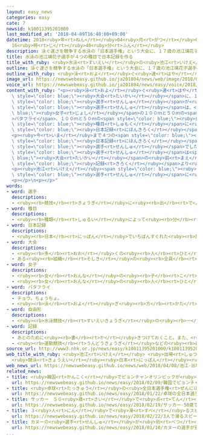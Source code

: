 ```yaml
---
layout: easy_news
categories: easy
cate: 7
newsid: k10011395201000
last_modified_at: '2018-04-09T16:40:00+09:00'
datetime: 2018<ruby>年<rt>ねん</rt></ruby>04<ruby>月<rt>がつ</rt></ruby>09<ruby>日<rt>にち</rt></ruby>
  16<ruby>時<rt>じ</rt></ruby>40<ruby>分<rt>ふん</rt></ruby>
description: 泳ぐ速さを競争する水泳の「日本選手権」という大会に、１７歳の池江璃花子選手が出ました。
title: 水泳の池江璃花子選手が４つの種目で日本記録を作る
title_with_ruby: <ruby>水泳<rt>すいえい</rt></ruby>の<ruby>池江<rt>いけえ</rt></ruby><ruby>璃花子<rt>りかこ</rt></ruby><ruby>選手<rt>せんしゅ</rt></ruby>が４つの<ruby>種目<rt>しゅもく</rt></ruby>で<ruby>日本記録<rt>にほんきろく</rt></ruby>を<ruby>作<rt>つく</rt></ruby>る
outline: 泳ぐ速さを競争する水泳の「日本選手権」という大会に、１７歳の池江璃花子選手が出ました。
outline_with_ruby: <ruby>泳<rt>およ</rt></ruby>ぐ<ruby>速<rt>はや</rt></ruby>さを<ruby>競争<rt>きょうそう</rt></ruby>する<ruby>水泳<rt>すいえい</rt></ruby>の「<ruby>日本選手権<rt>にほんせんしゅけん</rt></ruby>」という<ruby>大会<rt>たいかい</rt></ruby>に、１７<ruby>歳<rt>さい</rt></ruby>の<ruby>池江<rt>いけえ</rt></ruby><ruby>璃花子<rt>りかこ</rt></ruby><ruby>選手<rt>せんしゅ</rt></ruby>が<ruby>出<rt>で</rt></ruby>ました。
image_url: https://newswebeasy.github.io/ja201804/news/web/image/2018/04/08/K10011395201_1804081920_1804081922_01_03.jpg
voice_url: https://newswebeasy.github.io/ja201804/news/easy/voice/2018/04/09/k10011395201000.mp4
content_with_ruby: "<p><ruby>泳<rt>およ</rt></ruby>ぐ<ruby>速<rt>はや</rt></ruby>さを<ruby>競争<rt>きょうそう</rt></ruby>する<ruby>水泳<rt>すいえい</rt></ruby>の「<ruby>日本選手権<rt>にほんせんしゅけん</rt></ruby>」という<span\
  \ style=\"color: blue;\"><ruby>大会<rt>たいかい</rt></ruby></span>に、１７<ruby>歳<rt>さい</rt></ruby>の<ruby>池江<rt>いけえ</rt></ruby><ruby>璃花子<rt>りかこ</rt></ruby><span\
  \ style=\"color: blue;\"><ruby>選手<rt>せんしゅ</rt></ruby></span>が<ruby>出<rt>で</rt></ruby>ました。<ruby>池江<rt>いけえ</rt></ruby><span\
  \ style=\"color: blue;\"><ruby>選手<rt>せんしゅ</rt></ruby></span>は、<span style=\"color:\
  \ blue;\"><ruby>女子<rt>じょし</rt></ruby></span>の１００ｍと５０ｍの<span style=\"color: blue;\"\
  >バタフライ</span>、１００ｍと５０ｍの<span style=\"color: blue;\"><ruby>自由形<rt>じゆうがた</rt></ruby></span>の４つの<span\
  \ style=\"color: blue;\"><ruby>種目<rt>しゅもく</rt></ruby></span>に<ruby>出<rt>で</rt></ruby>て、その<ruby>全部<rt>ぜんぶ</rt></ruby>で<span\
  \ style=\"color: blue;\"><ruby>日本記録<rt>にほんきろく</rt></ruby></span>を<ruby>作<rt>つく</rt></ruby>りました。</p>\n\
  <p><ruby>今<rt>いま</rt></ruby>まで４つの<span style=\"color: blue;\"><ruby>種目<rt>しゅもく</rt></ruby></span>の<span\
  \ style=\"color: blue;\"><ruby>日本記録<rt>にほんきろく</rt></ruby></span>を<ruby>持<rt>も</rt></ruby>っていたのも<ruby>池江<rt>いけえ</rt></ruby><span\
  \ style=\"color: blue;\"><ruby>選手<rt>せんしゅ</rt></ruby></span>でした。<ruby>池江<rt>いけえ</rt></ruby><span\
  \ style=\"color: blue;\"><ruby>選手<rt>せんしゅ</rt></ruby></span>は<span style=\"color:\
  \ blue;\"><ruby>大会<rt>たいかい</rt></ruby></span>の<ruby>前<rt>まえ</rt></ruby>に「<ruby>今<rt>いま</rt></ruby>まででいちばん<ruby>速<rt>はや</rt></ruby>く<ruby>泳<rt>およ</rt></ruby>ぎます」と<ruby>言<rt>い</rt></ruby>って、その<ruby>言葉<rt>ことば</rt></ruby>のとおりに<ruby>自分<rt>じぶん</rt></ruby>の<span\
  \ style=\"color: blue;\"><ruby>記録<rt>きろく</rt></ruby></span>より<ruby>速<rt>はや</rt></ruby>く<ruby>泳<rt>およ</rt></ruby>ぎました。</p>\n\
  <p><ruby>池江<rt>いけえ</rt></ruby><span style=\"color: blue;\"><ruby>選手<rt>せんしゅ</rt></ruby></span>は<ruby>泳<rt>およ</rt></ruby>いだあと「うれしくて<ruby>泣<rt>な</rt></ruby>いてしまいました。<ruby>世界<rt>せかい</rt></ruby>の<span\
  \ style=\"color: blue;\"><ruby>選手<rt>せんしゅ</rt></ruby></span>に<ruby>勝<rt>か</rt></ruby>つためにこれからも<ruby>頑張<rt>がんば</rt></ruby>ります」と<ruby>話<rt>はな</rt></ruby>していました。</p>\n\
  <p></p>\n<p></p>"
words:
- word: 選手
  descriptions:
  - <ruby><rb>競技</rb><rt>きょうぎ</rt></ruby>に<ruby><rb>出</rb><rt>で</rt></ruby>るために<ruby><rb>選</rb><rt>えら</rt></ruby>ばれた<ruby><rb>人</rb><rt>ひと</rt></ruby>。
- word: 種目
  descriptions:
  - <ruby><rb>種類</rb><rt>しゅるい</rt></ruby>によって<ruby><rb>分</rb><rt>わ</rt></ruby>けた<ruby><rb>名前</rb><rt>なまえ</rt></ruby>。
- word: 日本記録
  descriptions:
  - <ruby><rb>日本</rb><rt>にっぽん</rt></ruby>でいちばんすぐれた<ruby><rb>記録</rb><rt>きろく</rt></ruby>。
- word: 大会
  descriptions:
  - <ruby><rb>多</rb><rt>おお</rt></ruby>くの<ruby><rb>人</rb><rt>ひと</rt></ruby>が<ruby><rb>集</rb><rt>あつ</rt></ruby>まる<ruby><rb>会</rb><rt>かい</rt></ruby>。
  - ある<ruby><rb>組織</rb><rt>そしき</rt></ruby>の<ruby><rb>全員</rb><rt>ぜんいん</rt></ruby>が<ruby><rb>集</rb><rt>あつ</rt></ruby>まる<ruby><rb>会</rb><rt>かい</rt></ruby>。
- word: 女子
  descriptions:
  - <ruby><rb>女</rb><rt>おんな</rt></ruby>の<ruby><rb>子</rb><rt>こ</rt></ruby>。
  - <ruby><rb>女</rb><rt>おんな</rt></ruby>の<ruby><rb>人</rb><rt>ひと</rt></ruby>。<ruby><rb>女性</rb><rt>じょせい</rt></ruby>。
- word: バタフライ
  descriptions:
  - チョウ。ちょうちょ。
  - <ruby><rb>泳</rb><rt>およ</rt></ruby>ぎ<ruby><rb>方</rb><rt>かた</rt></ruby>の<ruby><rb>一</rb><rt>ひと</rt></ruby>つ。<ruby><rb>両手</rb><rt>りょうて</rt></ruby>で<ruby><rb>同時</rb><rt>どうじ</rt></ruby>に<ruby><rb>水</rb><rt>みず</rt></ruby>をかき、<ruby><rb>両足</rb><rt>りょうあし</rt></ruby>をそろえて<ruby><rb>水</rb><rt>みず</rt></ruby>をける。
- word: 自由形
  descriptions:
  - <ruby><rb>水泳競技</rb><rt>すいえいきょうぎ</rt></ruby>の<ruby><rb>一</rb><rt>ひと</rt></ruby>つ。<ruby><rb>泳</rb><rt>およ</rt></ruby>ぎ<ruby><rb>方</rb><rt>かた</rt></ruby>は<ruby><rb>自由</rb><rt>じゆう</rt></ruby>だが、ふつうは、クロールで<ruby><rb>泳</rb><rt>およ</rt></ruby>ぐ。
- word: 記録
  descriptions:
  - あとのために<ruby><rb>書</rb><rt>か</rt></ruby>きつけておくこと。また、<ruby><rb>書</rb><rt>か</rt></ruby>きつけたもの。
  - <ruby><rb>運動競技</rb><rt>うんどうきょうぎ</rt></ruby>などの<ruby><rb>最高</rb><rt>さいこう</rt></ruby>の<ruby><rb>成績</rb><rt>せいせき</rt></ruby>。レコード。
source_url: http://www3.nhk.or.jp/news/easy/k10011395201000/k10011395201000.html
web_title_with_ruby: <ruby>池江<rt>いけえ</rt></ruby> <ruby>出場<rt>しゅつじょう</rt></ruby><ruby>全<rt>ぜん</rt></ruby>４<ruby>種目<rt>しゅもく</rt></ruby>で６<ruby>回目<rt>かいめ</rt></ruby>の<ruby>日本新<rt>にほんしん</rt></ruby>
  <ruby>競泳<rt>きょうえい</rt></ruby><ruby>日本<rt>にっぽん</rt></ruby><ruby>選手権<rt>せんしゅけん</rt></ruby>
web_news_url: https://newswebeasy.github.io/news/web/2018/04/08/池江-出場全4種目で6回目の日本新-競泳日本選手権
related_news:
- title: <ruby>韓国<rt>かんこく</rt></ruby>でピョンチャンオリンピックが<ruby>始<rt>はじ</rt></ruby>まる
  url: https://newswebeasy.github.io/news/easy/2018/02/09/韓国でピョンチャンオリンピックが始まる
- title: <ruby>卓球<rt>たっきゅう</rt></ruby>の<ruby>全日本選手権<rt>ぜんにほんせんしゅけん</rt></ruby>で１４<ruby>歳<rt>さい</rt></ruby>の<ruby>張本<rt>はりもと</rt></ruby><ruby>選手<rt>せんしゅ</rt></ruby>が<ruby>優勝<rt>ゆうしょう</rt></ruby>する
  url: https://newswebeasy.github.io/news/easy/2018/01/22/卓球の全日本選手権で14歳の張本選手が優勝する
- title: サッカー　５０<ruby>歳<rt>さい</rt></ruby>で<ruby>点<rt>てん</rt></ruby>を<ruby>入<rt>い</rt></ruby>れた<ruby>三浦<rt>みうら</rt></ruby><ruby>選手<rt>せんしゅ</rt></ruby>がギネス<ruby>世界記録<rt>せかいきろく</rt></ruby>
  url: https://newswebeasy.github.io/news/easy/2018/02/19/サッカー-50歳で点を入れた三浦選手がギネス世界記録
- title: ３<ruby>人<rt>にん</rt></ruby>で<ruby>滑<rt>すべ</rt></ruby>るスピードスケートの<ruby>女子<rt>じょし</rt></ruby><ruby>団体<rt>だんたい</rt></ruby>で<ruby>日本<rt>にっぽん</rt></ruby>が<ruby>金<rt>きん</rt></ruby>メダル
  url: https://newswebeasy.github.io/news/easy/2018/02/22/3人で滑るスピードスケートの女子団体で日本が金メダル
- title: カヌーの<ruby>選手<rt>せんしゅ</rt></ruby>が<ruby>別<rt>べつ</rt></ruby>の<ruby>選手<rt>せんしゅ</rt></ruby>の<ruby>飲<rt>の</rt></ruby>み<ruby>物<rt>もの</rt></ruby>に<ruby>禁止<rt>きんし</rt></ruby>の<ruby>薬<rt>くすり</rt></ruby>を<ruby>入<rt>い</rt></ruby>れる
  url: https://newswebeasy.github.io/news/easy/2018/01/10/カヌーの選手が別の選手の飲み物に禁止の薬を入れる
...
```

